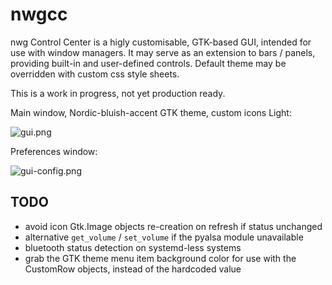 # nwgcc
nwg Control Center is a higly customisable, GTK-based GUI, intended for use with window managers. 
It may serve as an extension to bars / panels, providing built-in and user-defined controls. 
Default theme may be overridden with custom css style sheets.

This is a work in progress, not yet production ready.

Main window, Nordic-bluish-accent GTK theme, custom icons Light:

![gui.png](https://scrot.cloud/images/2020/11/30/2020-11-30_223904.png)

Preferences window:

![gui-config.png](https://scrot.cloud/images/2020/11/30/2020-11-30_224038.png)

## TODO

- avoid icon Gtk.Image objects re-creation on refresh if status unchanged
- alternative `get_volume` / `set_volume` if the pyalsa module unavailable
- bluetooth status detection on systemd-less systems
- grab the GTK theme menu item background color for use with the CustomRow objects, instead of the hardcoded value 